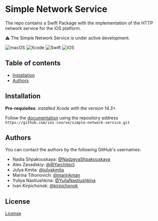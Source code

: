 # Simple Network Service 

The repo contains a Swift Package with the implementation of the HTTP network service for the iOS platform.

⚠️ The Simple Network Service is under active development.

![macOS](https://img.shields.io/badge/macOS-13.3+-blue) ![Xcode](https://img.shields.io/badge/Xcode-14.3+-red) ![Swift](https://img.shields.io/badge/Swift-5.8-orange) ![iOS](https://img.shields.io/badge/iOS-15%2B-lightgrey)

## Table of contents

* [Installation](#installation)
* [Authors](#authors)

## Installation

**Pre-requisites**: _installed Xcode with the version 14.3+._

Follow the [documentation](https://developer.apple.com/documentation/xcode/adding-package-dependencies-to-your-app) using the repository address `https://github.com/ios-course/simple-network-service.git`

## Authors

You can contact the authors by the following GitHub's usernames:

- Nadia Shpakouskaya: [@NadzeyaShpakouskaya](https://github.com/NadzeyaShpakouskaya)
- Alex Zavadskiy: [@iBYarchitect](https://github.com/iBYarchitect)
- Julya Kmita: [@julyakmita](https://github.com/julyakmita)
- Marina Tihonovich: [@marinkman](https://github.com/marinkman)
- Yuliya Nastiushkina: [@YuliaNastiushkina](https://github.com/YuliaNastiushkina)
- Ivan Kirpichonok: [@kirpichonok](https://github.com/kirpichonok)     

## License

[License](./LICENSE)
